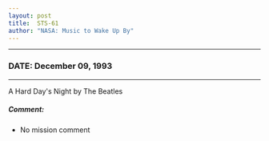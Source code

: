 ```yaml
---
layout: post
title:  STS-61
author: "NASA: Music to Wake Up By"
---
```


----
### DATE: December 09, 1993
----
A Hard Day's Night by The Beatles

##### Comment:
* No mission comment
